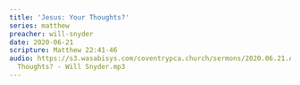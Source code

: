```yaml
---
title: 'Jesus: Your Thoughts?'
series: matthew
preacher: will-snyder
date: 2020-06-21
scripture: Matthew 22:41-46
audio: https://s3.wasabisys.com/coventrypca.church/sermons/2020.06.21.A Jesus- Your
  Thoughts? - Will Snyder.mp3
---
```

